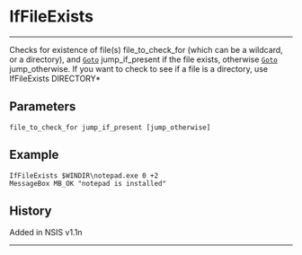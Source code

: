 # IfFileExists

---

Checks for existence of file(s) file\_to\_check\_for (which can be a wildcard, or a directory), and [`Goto`][1] jump\_if\_present if the file exists, otherwise [`Goto`][1] jump_otherwise. If you want to check to see if a file is a directory, use IfFileExists DIRECTORY\*

## Parameters

    file_to_check_for jump_if_present [jump_otherwise]

## Example

	IfFileExists $WINDIR\notepad.exe 0 +2
	MessageBox MB_OK "notepad is installed"

## History

Added in NSIS v1.1n

---

[1]: Goto.md